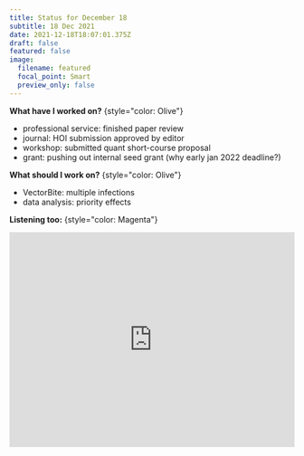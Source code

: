 ```yaml
---
title: Status for December 18
subtitle: 18 Dec 2021
date: 2021-12-18T18:07:01.375Z
draft: false
featured: false
image:
  filename: featured
  focal_point: Smart
  preview_only: false
---
```

**What have I worked on?** 
{style="color: Olive"}

* professional service: finished paper review
* journal: HOI submission approved by editor
* workshop: submitted quant short-course proposal
* grant: pushing out internal seed grant (why early jan 2022 deadline?)



**What should I work on?**
{style="color: Olive"}

* VectorBite: multiple infections
* data analysis: priority effects

**Listening too:**
{style="color: Magenta"}

<iframe src="https://open.spotify.com/embed/artist/7GaxyUddsPok8BuhxN6OUW?utm_source=generator" width="100%" height="380" frameBorder="0" allowfullscreen="" allow="autoplay; clipboard-write; encrypted-media; fullscreen; picture-in-picture"></iframe>